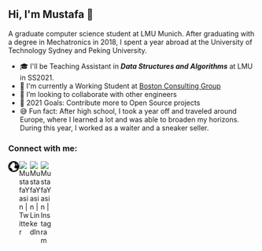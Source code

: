 ## Hi, I'm Mustafa 👋

A graduate computer science student at LMU Munich. After graduating with a degree in Mechatronics in 2018, I spent a year abroad at the University of Technology Sydney and Peking University.

- 🎓 I'll be Teaching Assistant in ***Data Structures and Algorithms*** at LMU in SS2021.
- 🔭 I'm currently a Working Student at [Boston Consulting Group](https://www.bcg.com/de-de/)
- 👯 I’m looking to collaborate with other engineers
- 🥅 2021 Goals: Contribute more to Open Source projects
- 😅 Fun fact: After high school, I took a year off and traveled around Europe, where I learned a lot and was able to broaden my horizons. During this year, I worked as a waiter and a sneaker seller.

### Connect with me:

[<img align="left" alt="mustafayasin.com" width="22px" src="https://raw.githubusercontent.com/iconic/open-iconic/master/svg/globe.svg" />][website]
[<img align="left" alt="MustafaYasin | Twitter" width="22px" src="https://cdn.jsdelivr.net/npm/simple-icons@v3/icons/twitter.svg" />][twitter]
[<img align="left" alt="MustafaYasin | LinkedIn" width="22px" src="https://cdn.jsdelivr.net/npm/simple-icons@v3/icons/linkedin.svg" />][linkedin]
[<img align="left" alt="MustafaYasin | Instagram" width="22px" src="https://cdn.jsdelivr.net/npm/simple-icons@v3/icons/instagram.svg" />][instagram]

[website]: https://mustafayasin.com
[twitter]: https://twitter.com/darre1l
[instagram]: https://www.instagram.com/darre1l/
[linkedin]: https://www.linkedin.com/in/mustafayasin/
